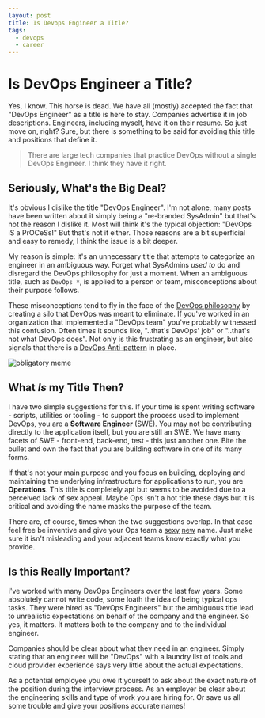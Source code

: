 ```yaml
---
layout: post
title: Is Devops Engineer a Title?
tags:
  - devops
  - career
---
```

# Is DevOps Engineer a Title?

Yes, I know. This horse is dead. We have all (mostly) accepted the fact that "DevOps Engineer" as a title is here to stay.  Companies advertise it in job descriptions. Engineers, including myself, have it on their resume.  So just move on, right? Sure, but there is something to be said for avoiding this title and positions that define it.  

> There are large tech companies that practice DevOps without a single DevOps Engineer.  I think they have it right.

## Seriously, What's the Big Deal?
It's obvious I dislike the title "DevOps Engineer". I'm not alone, many posts have been written about it simply being a "re-branded SysAdmin" but that's not the reason I dislike it.  Most will think it's the typical objection: "DevOps iS a PrOCeSs!" But that's not it either. Those reasons are a bit superficial and easy to remedy, I think the issue is a bit deeper.

My reason is simple: it's an unnecessary title that attempts to categorize an engineer in an ambiguous way. Forget what SysAdmins _used to_ do and disregard the DevOps philosophy for just a moment.  When an ambiguous title, such as `DevOps *`, is applied to a person or team, misconceptions about their purpose follows. 

These misconceptions tend to fly in the face of the [DevOps philosophy](https://en.wikipedia.org/wiki/DevOps) by creating a silo that DevOps was meant to eliminate.  If you've worked in an organization that implemented a "DevOps team" you've probably witnessed this confusion.  Often times it sounds like, "..that's DevOps' job" or "..that's not what DevOps does". Not only is this frustrating as an engineer, but also signals that there is a [DevOps Anti-pattern](https://web.devopstopologies.com/#anti-type-b) in place.

![obligatory meme](https://i.redd.it/v96d297rszmy.jpg)

## What _Is_ my Title Then?
I have two simple suggestions for this.  If your time is spent writing software - scripts, utilities or tooling - to support the process used to implement DevOps, you are a **Software Engineer** (SWE). You may not be contributing directly to the application itself, but you are still an SWE.  We have many facets of SWE - front-end, back-end, test - this just another one.  Bite the bullet and own the fact that you are building software in one of its many forms.

If that's not your main purpose and you focus on building, deploying and maintaining the underlying infrastructure for applications to run, you are **Operations**. This title is completely apt but seems to be avoided due to a perceived lack of sex appeal. Maybe Ops isn't a hot title these days but it is critical and avoiding the name masks the purpose of the team.

There are, of course, times when the two suggestions overlap.  In that case feel free be inventive and give your Ops team a [sexy](https://engineering.fb.com/category/production-engineering/) [new](https://sre.google/) name.  Just make sure it isn't misleading and your adjacent teams know exactly what you provide.

## Is this Really Important?
I've worked with many DevOps Engineers over the last few years.  Some absolutely cannot write code, some loath the idea of being typical ops tasks.  They were hired as "DevOps Engineers" but the ambiguous title lead to unrealistic expectations on behalf of the company and the engineer.  So yes, it matters.  It matters both to the company and to the individual engineer.

Companies should be clear about what they need in an engineer. Simply stating that an engineer will be "DevOps" with a laundry list of tools and cloud provider experience says very little about the actual expectations.  

As a potential employee you owe it yourself to ask about the exact nature of the position during the interview process.  As an employer be clear about the engineering skills and type of work you are hiring for.  Or save us all some trouble and give your positions accurate names!

